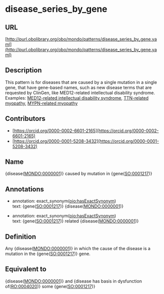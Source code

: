 # disease_series_by_gene 
## URL 

[http://purl.obolibrary.org/obo/mondo/patterns/disease_series_by_gene.yaml](http://purl.obolibrary.org/obo/mondo/patterns/disease_series_by_gene.yaml)
## Description 

This pattern is for diseases that are caused by a single mutation in a single gene, that have gene-based names, such as new disease terms that are requested by ClinGen, like MED12-related intellectual disability syndrome.  Examples: [MED12-related intellectual disability syndrome](http://purl.obolibrary.org/obo/MONDO_0100000), [TTN-related myopathy](http://purl.obolibrary.org/obo/MONDO_0100175), [MYPN-related myopathy](http://purl.obolibrary.org/obo/MONDO_0015023)
## Contributors 
* [https://orcid.org/0000-0002-6601-2165](https://orcid.org/0000-0002-6601-2165) 
* [https://orcid.org/0000-0001-5208-3432](https://orcid.org/0000-0001-5208-3432) 
## Name 

{disease\([MONDO:0000001](http://purl.obolibrary.org/obo/MONDO_0000001)\)} caused by mutation in {gene\([SO:0001217](http://purl.obolibrary.org/obo/SO_0001217)\)}

## Annotations 

* annotation: exact_synonym\([oio:hasExactSynonym](http://purl.obolibrary.org/obo/oio_hasExactSynonym)\)  
text: {gene\([SO:0001217](http://purl.obolibrary.org/obo/SO_0001217)\)} {disease\([MONDO:0000001](http://purl.obolibrary.org/obo/MONDO_0000001)\)}

* annotation: exact_synonym\([oio:hasExactSynonym](http://purl.obolibrary.org/obo/oio_hasExactSynonym)\)  
text: {gene\([SO:0001217](http://purl.obolibrary.org/obo/SO_0001217)\)} related {disease\([MONDO:0000001](http://purl.obolibrary.org/obo/MONDO_0000001)\)}

## Definition 

Any {disease\([MONDO:0000001](http://purl.obolibrary.org/obo/MONDO_0000001)\)} in which the cause of the disease is a mutation in the {gene\([SO:0001217](http://purl.obolibrary.org/obo/SO_0001217)\)} gene.

## Equivalent to 

{disease\([MONDO:0000001](http://purl.obolibrary.org/obo/MONDO_0000001)\)} and {disease has basis in dysfunction of\([RO:0004020](http://purl.obolibrary.org/obo/RO_0004020)\)} some {gene\([SO:0001217](http://purl.obolibrary.org/obo/SO_0001217)\)}


